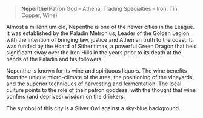 > **Nepenthe**\(Patron God – Athena, Trading Specialties – Iron, Tin, Copper, Wine\)

Almost a millennium old, Nepenthe is one of the newer cities in the League. It was established by the Paladin Metronius, Leader of the Golden Legion, with the intention of bringing law, justice and Athenian truth to the coast. It was funded by the Hoard of Sitheritimax, a powerful Green Dragon that held significant sway over the Iron Hills in the years prior to its death at the hands of the Paladin and his followers.

Nepenthe is known for its wine and spirituous liquors. The wine benefits from the unique micro-climate of the area, the positioning of the vineyards, and the superior techniques of harvesting and fermentation. The local culture points to the role of their patron goddess, with the thought that wine confers \(and deprives\) wisdom on the drinkers.

The symbol of this city is a Silver Owl against a sky-blue background.

